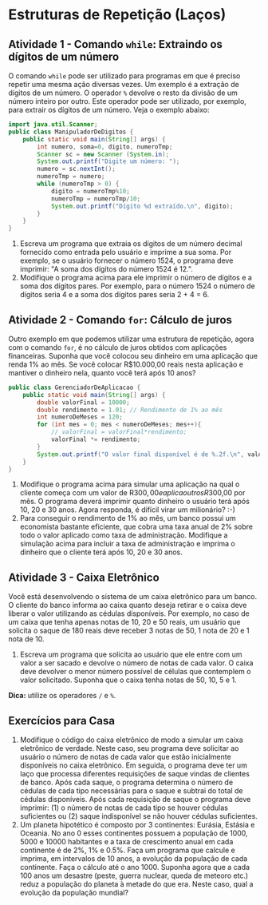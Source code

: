 # Estruturas de Repetição (Laços)

## Atividade 1 - Comando `while`: Extraindo os dígitos de um número
O comando `while` pode ser utilizado para programas em que é preciso repetir uma mesma ação diversas vezes. Um exemplo é a extração de dígitos de um número. O operador `%` devolve o resto da divisão de um número inteiro por outro. Este operador pode ser utilizado, por exemplo, para extrair os dígitos de um número. Veja o exemplo abaixo:

```java
import java.util.Scanner;
public class ManipuladorDeDigitos {
    public static void main(String[] args) {
        int numero, soma=0, digito, numeroTmp;
        Scanner sc = new Scanner (System.in);
        System.out.printf("Digite um número: ");
        numero = sc.nextInt();
        numeroTmp = numero;
        while (numeroTmp > 0) {
            digito = numeroTmp%10;
            numeroTmp = numeroTmp/10;
            System.out.printf("Dígito %d extraído.\n", digito);
        }
    }
}
```

1. Escreva um programa que extraia os dígitos de um número decimal fornecido como entrada pelo usuário e imprime a sua soma. Por exemplo, se o usuário fornecer o número 1524, o programa deve imprimir: "A
soma dos dígitos do número 1524 é 12.".
1. Modifique o programa acima para ele imprimir o número de dígitos e a soma dos dígitos pares. Por exemplo, para o número 1524 o número de dígitos seria 4 e a soma dos dígitos pares seria 2 + 4 = 6.

## Atividade 2 - Comando `for`: Cálculo de juros
Outro exemplo em que podemos utilizar uma estrutura de repetição, agora com o comando `for`, é no cálculo de juros obtidos com aplicações financeiras. Suponha que você colocou seu dinheiro em uma aplicação que renda 1% ao mês. Se você colocar R$10.000,00 reais nesta aplicação e mantiver o dinheiro nela, quanto você terá após 10 anos?

```java
public class GerenciadorDeAplicacao {
    public static void main(String[] args) {
        double valorFinal = 10000;
        double rendimento = 1.01; // Rendimento de 1% ao mês
        int numeroDeMeses = 120;
        for (int mes = 0; mes < numeroDeMeses; mes++){
            // valorFinal = valorFinal*rendimento;
            valorFinal *= rendimento;
        }
        System.out.printf("O valor final disponível é de %.2f.\n", valorFinal);
    }
}
```

1. Modifique o programa acima para simular uma aplicação na qual o cliente começa com um valor de R$300,00 e aplica outros R$300,00 por mês. O programa deverá imprimir quanto dinheiro o usuário terá após 10, 20 e 30 anos. Agora responda, é difícil virar um milionário? :-)
1. Para conseguir o rendimento de 1% ao mês, um banco possui um economista bastante eficiente, que cobra uma taxa anual de 2% sobre todo o valor aplicado como taxa de administração. Modifique a simulação acima para incluir a taxa de administração e imprima o dinheiro que o cliente terá após 10, 20 e 30 anos.

## Atividade 3 - Caixa Eletrônico
Você está desenvolvendo o sistema de um caixa eletrônico para um banco. O cliente do banco informa ao caixa quanto deseja retirar e o caixa deve liberar o valor utilizando as cédulas disponíveis. Por exemplo, no caso de um caixa que tenha apenas notas de 10, 20 e 50 reais, um usuário que solicita o saque de 180 reais deve receber 3 notas de 50, 1 nota de 20 e 1 nota de 10.

1. Escreva um programa que solicita ao usuário que ele entre com um valor a ser sacado e devolve o número de notas de cada valor. O caixa deve devolver o menor número possível de células que contemplem o valor solicitado. Suponha que o caixa tenha notas de 50, 10, 5 e 1.

**Dica:** utilize os operadores `/` e `%`.

## Exercícios para Casa
1. Modifique o código do caixa eletrônico de modo a simular um caixa eletrônico de verdade. Neste caso, seu programa deve solicitar ao usuário o número de notas de cada valor que estão inicialmente disponíveis no caixa
eletrônico. Em seguida, o programa deve ter um laço que processa diferentes requisições de saque vindas de clientes de banco. Após cada saque, o programa determina o número de cédulas de cada tipo necessárias para o saque e subtrai do total de cédulas disponíveis. Após cada requisição de saque o programa deve imprimir: (1) o número de notas de cada tipo se houver cédulas suficientes ou (2) saque indisponível se não houver cédulas suficientes.
1. Um planeta hipotético é composto por 3 continentes: Eurásia, Estásia e Oceania. No ano 0 esses continentes possuem a população de 1000, 5000 e 10000 habitantes e a taxa de crescimento anual em cada continente é de 2%, 1% e 0.5%. Faça um programa que calcule e imprima, em intervalos de 10 anos, a evolução da população de cada continente. Faça o cálculo até o ano 1000.
Suponha agora que a cada 100 anos um desastre (peste, guerra nuclear, queda de meteoro etc.) reduz a população do planeta à metade do que era. Neste caso, qual a evolução da população mundial?

